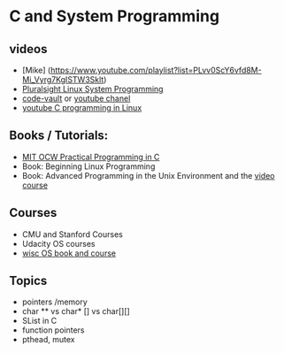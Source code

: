 # C and System Programming

## videos
* [Mike] (https://www.youtube.com/playlist?list=PLvv0ScY6vfd8M-Mi_Vyrg7KgISTW3Sklt)
* [Pluralsight Linux System Programming](https://www.pluralsight.com/courses/linux-systems-programming)
* [code-vault](https://code-vault.net/) or [youtube chanel](https://www.youtube.com/channel/UC6qj_bPq6tQ6hLwOBpBQ42Q)
* [youtube C programming in Linux](https://www.youtube.com/playlist?list=PLypxmOPCOkHXbJhUgjRaV2pD9MJkIArhg)
 
## Books / Tutorials:  
* [MIT OCW Practical Programming in C](https://ocw.mit.edu/courses/electrical-engineering-and-computer-science/6-087-practical-programming-in-c-january-iap-2010/)
* Book: Beginning Linux Programming
* Book: Advanced Programming in the Unix Environment and the [video course](https://stevens.netmeister.org/631/)

## Courses
  * CMU and Stanford Courses
  * Udacity OS courses
  * [wisc OS book and course](https://pages.cs.wisc.edu/~remzi/Classes/537/Spring2018/)
## Topics
* pointers /memory 
* char ** vs char* [] vs char[][]
* SList in C 
* function pointers
* pthead, mutex
